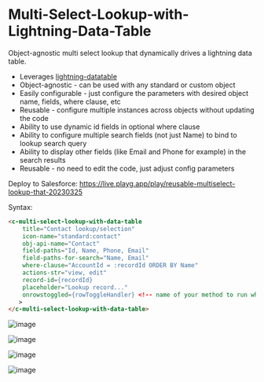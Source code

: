 # Multi-Select-Lookup-with-Lightning-Data-Table

Object-agnostic multi select lookup that dynamically drives a lightning data table.
* Leverages [lightning-datatable](https://developer.salesforce.com/docs/component-library/bundle/lightning-datatable/example)
* Object-agnostic - can be used with any standard or custom object
* Easily configurable - just configure the parameters with desired object name, fields, where clause, etc
* Reusable - configure multiple instances across objects without updating the code
* Ability to use dynamic id fields in optional where clause
* Ability to configure multiple search fields (not just Name) to bind to lookup search query
* Ability to display other fields (like Email and Phone for example) in the search results
* Reusable - no need to edit the code, just adjust config parameters

Deploy to Salesforce: https://live.playg.app/play/reusable-multiselect-lookup-that-20230325

Syntax:
```html
<c-multi-select-lookup-with-data-table
    title="Contact lookup/selection"
    icon-name="standard:contact"
    obj-api-name="Contact"
    field-paths="Id, Name, Phone, Email"
    field-paths-for-search="Name, Email"
    where-clause="AccountId = :recordId ORDER BY Name"
    actions-str="view, edit"
    record-id={recordId}
    placeholder="Lookup record..."
    onrowstoggled={rowToggleHandler} <!-- name of your method to run when user toggles the checkbox on a row -->
   >
</c-multi-select-lookup-with-data-table>
```

![image](https://user-images.githubusercontent.com/124932501/227801209-91b19675-9e83-4a60-b563-eabb4277bf76.png)

![image](https://user-images.githubusercontent.com/124932501/227801225-993e07b1-6d49-4f21-9c91-7722d2ce4e9a.png)

![image](https://user-images.githubusercontent.com/124932501/227801245-2a9187a6-fe95-4048-9266-881ce0d5d802.png)

![image](https://user-images.githubusercontent.com/124932501/227801599-e5beba62-d1d8-468e-9f2d-940aa1e6fb9e.png)

